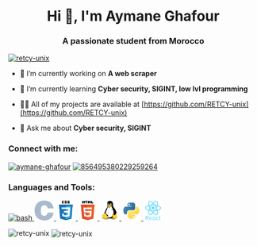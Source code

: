<h1 align="center">Hi 👋, I'm Aymane Ghafour</h1>
<h3 align="center">A passionate student from Morocco</h3>

<p align="left"> <a href="https://github.com/ryo-ma/github-profile-trophy"><img src="https://github-profile-trophy.vercel.app/?username=retcy-unix" alt="retcy-unix" /></a> </p>

- 🔭 I’m currently working on **A web scraper**

- 🌱 I’m currently learning **Cyber security, SIGINT, low lvl programming**

- 👨‍💻 All of my projects are available at [https://github.com/RETCY-unix](https://github.com/RETCY-unix)

- 💬 Ask me about **Cyber security, SIGINT**

<h3 align="left">Connect with me:</h3>
<p align="left">
<a href="https://linkedin.com/in/aymane-ghafour" target="blank"><img align="center" src="https://raw.githubusercontent.com/rahuldkjain/github-profile-readme-generator/master/src/images/icons/Social/linked-in-alt.svg" alt="aymane-ghafour" height="30" width="40" /></a>
<a href="https://discord.gg/856495380229259264" target="blank"><img align="center" src="https://raw.githubusercontent.com/rahuldkjain/github-profile-readme-generator/master/src/images/icons/Social/discord.svg" alt="856495380229259264" height="30" width="40" /></a>
</p>

<h3 align="left">Languages and Tools:</h3>
<p align="left"> <a href="https://www.gnu.org/software/bash/" target="_blank" rel="noreferrer"> <img src="https://www.vectorlogo.zone/logos/gnu_bash/gnu_bash-icon.svg" alt="bash" width="40" height="40"/> </a> <a href="https://www.cprogramming.com/" target="_blank" rel="noreferrer"> <img src="https://raw.githubusercontent.com/devicons/devicon/master/icons/c/c-original.svg" alt="c" width="40" height="40"/> </a> <a href="https://www.w3schools.com/css/" target="_blank" rel="noreferrer"> <img src="https://raw.githubusercontent.com/devicons/devicon/master/icons/css3/css3-original-wordmark.svg" alt="css3" width="40" height="40"/> </a> <a href="https://www.w3.org/html/" target="_blank" rel="noreferrer"> <img src="https://raw.githubusercontent.com/devicons/devicon/master/icons/html5/html5-original-wordmark.svg" alt="html5" width="40" height="40"/> </a> <a href="https://www.linux.org/" target="_blank" rel="noreferrer"> <img src="https://raw.githubusercontent.com/devicons/devicon/master/icons/linux/linux-original.svg" alt="linux" width="40" height="40"/> </a> <a href="https://www.python.org" target="_blank" rel="noreferrer"> <img src="https://raw.githubusercontent.com/devicons/devicon/master/icons/python/python-original.svg" alt="python" width="40" height="40"/> </a> <a href="https://reactjs.org/" target="_blank" rel="noreferrer"> <img src="https://raw.githubusercontent.com/devicons/devicon/master/icons/react/react-original-wordmark.svg" alt="react" width="40" height="40"/> </a> </p>

<p><img align="left" src="https://github-readme-stats.vercel.app/api/top-langs?username=retcy-unix&show_icons=true&locale=en&layout=compact" alt="retcy-unix" /></p>

<p>&nbsp;<img align="center" src="https://github-readme-stats.vercel.app/api?username=retcy-unix&show_icons=true&locale=en" alt="retcy-unix" /></p>

